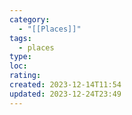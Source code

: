 ```yaml
---
category:
  - "[[Places]]"
tags:
  - places
type: 
loc: 
rating: 
created: 2023-12-14T11:54
updated: 2023-12-24T23:49
---
```

